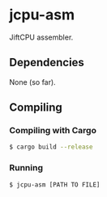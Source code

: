 # jcpu-asm
JiftCPU assembler.

## Dependencies

None (so far).

## Compiling

### Compiling with Cargo

```bash
$ cargo build --release
```

### Running

```
$ jcpu-asm [PATH TO FILE]
```